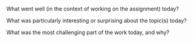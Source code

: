 
What went well (in the context of working on the assignment) today?

What was particularly interesting or surprising about the topic(s) today?

What was the most challenging part of the work today, and why?

